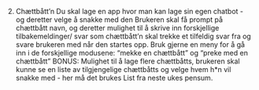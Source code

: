 2) Chættbått’n
Du skal lage en app hvor man kan lage sin egen chatbot - og deretter velge å snakke med den 
Brukeren skal få prompt på chættbått navn, og deretter mulighet til å skrive inn forskjellige tilbakemeldinger/ svar som chættbått’n skal trekke et tilfeldig svar fra og svare brukeren med når den startes opp.
Bruk gjerne en meny for å gå inn i de forskjellige modusene: “mekke en chættbått” og “preke med en chættbått”
BONUS:
Mulighet til å lage flere chættbåtts, brukeren skal kunne se en liste av tilgjengelige chættbåtts og velge hvem h*n vil snakke med - her må det brukes List fra neste ukes pensum. 
